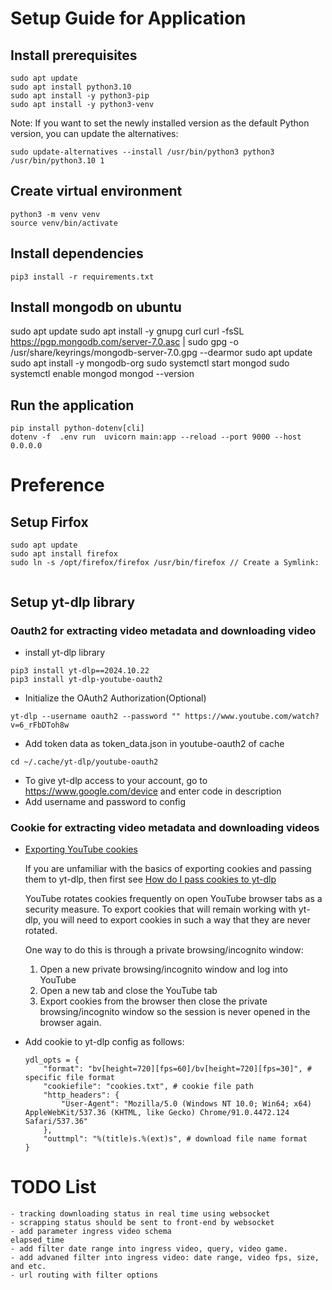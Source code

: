# Setup Guide for Application

## Install prerequisites

```
sudo apt update
sudo apt install python3.10
sudo apt install -y python3-pip
sudo apt install -y python3-venv
```

Note: If you want to set the newly installed version as the default Python version, you can update the alternatives:
```
sudo update-alternatives --install /usr/bin/python3 python3 /usr/bin/python3.10 1
```

## Create virtual environment

```
python3 -m venv venv
source venv/bin/activate
```

## Install dependencies

```
pip3 install -r requirements.txt
```

## Install mongodb on ubuntu

sudo apt update
sudo apt install -y gnupg curl
curl -fsSL https://pgp.mongodb.com/server-7.0.asc | sudo gpg -o /usr/share/keyrings/mongodb-server-7.0.gpg --dearmor
sudo apt update
sudo apt install -y mongodb-org
sudo systemctl start mongod
sudo systemctl enable mongod
mongod --version

## Run the application

```
pip install python-dotenv[cli]
dotenv -f  .env run  uvicorn main:app --reload --port 9000 --host 0.0.0.0
```

# Preference 

## Setup Firfox

```
sudo apt update
sudo apt install firefox
sudo ln -s /opt/firefox/firefox /usr/bin/firefox // Create a Symlink: 
 
```

## Setup yt-dlp library

### Oauth2 for extracting video metadata and downloading video

- install yt-dlp library

```
pip3 install yt-dlp==2024.10.22
pip3 install yt-dlp-youtube-oauth2
```

- Initialize the OAuth2 Authorization(Optional)

```
yt-dlp --username oauth2 --password "" https://www.youtube.com/watch?v=6_rFbDToh8w
```

- Add token data as token_data.json in youtube-oauth2 of cache

```
cd ~/.cache/yt-dlp/youtube-oauth2
```

- To give yt-dlp access to your account, go to  https://www.google.com/device  and enter code in description
- Add username and password to config

### Cookie for extracting video metadata and downloading videos

- [Exporting YouTube cookies](https://github.com/yt-dlp/yt-dlp/wiki/Extractors#exporting-youtube-cookies)

    If you are unfamiliar with the basics of exporting cookies and passing them to yt-dlp, then first see [How do I pass cookies to yt-dlp](https://github.com/yt-dlp/yt-dlp/wiki/FAQ#how-do-i-pass-cookies-to-yt-dlp)

    YouTube rotates cookies frequently on open YouTube browser tabs as a security measure. To export cookies that will remain working with yt-dlp, you will need to export cookies in such a way that they are never rotated.

    One way to do this is through a private browsing/incognito window:

    1. Open a new private browsing/incognito window and log into YouTube
    2. Open a new tab and close the YouTube tab
    3. Export cookies from the browser then close the private browsing/incognito window so the session is never opened in the browser again.

- Add cookie to yt-dlp config as follows:

    ```
    ydl_opts = {
        "format": "bv[height=720][fps=60]/bv[height=720][fps=30]", # specific file format
        "cookiefile": "cookies.txt", # cookie file path
        "http_headers": {  
            "User-Agent": "Mozilla/5.0 (Windows NT 10.0; Win64; x64) AppleWebKit/537.36 (KHTML, like Gecko) Chrome/91.0.4472.124 Safari/537.36"
        },
        "outtmpl": "%(title)s.%(ext)s", # download file name format
    }
    ```

# TODO List

```
- tracking downloading status in real time using websocket
- scrapping status should be sent to front-end by websocket
- add parameter ingress video schema
elapsed_time
- add filter date range into ingress video, query, video game.
- add advaned filter into ingress video: date range, video fps, size, and etc.
- url routing with filter options
```
